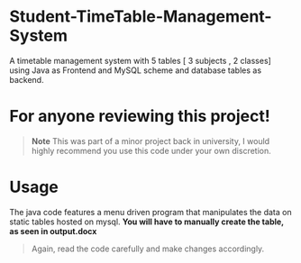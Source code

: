 # Student-TimeTable-Management-System
A timetable management system with 5 tables [ 3 subjects , 2 classes] using Java as Frontend and MySQL scheme and database tables as backend.

# For anyone reviewing this project!
> **Note** This was part of a minor project back in university, I would highly recommend you use this code under your own discretion.

# Usage
The java code features a menu driven program that manipulates the data on static tables hosted on mysql.
**You will have to manually create the table, as seen in output.docx**
> Again, read the code carefully and make changes accordingly.
